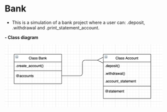 # Bank

- This is a simulation of a bank project where a user can: .deposit, .withdrawal and .print_statement_account.

**- Class diagram**

![](./images/bankClassDiagram.png)
